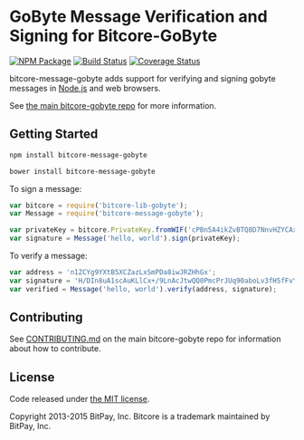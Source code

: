 # GoByte Message Verification and Signing for Bitcore-GoByte


[![NPM Package](https://img.shields.io/npm/v/bitcore-message-gobyte.svg?style=flat-square)](https://www.npmjs.org/package/bitcore-message-gobyte)
[![Build Status](https://img.shields.io/travis/gobytecoin/bitcore-message-gobyte.svg?branch=master&style=flat-square)](https://travis-ci.org/gobytecoin/bitcore-message-gobyte)
[![Coverage Status](https://img.shields.io/coveralls/bitpay/bitcore-message-gobyte.svg?style=flat-square)](https://coveralls.io/r/gobytecoin/bitcore-message-gobyte?branch=master)

bitcore-message-gobyte adds support for verifying and signing gobyte messages in [Node.js](http://nodejs.org/) and web browsers.

See [the main bitcore-gobyte repo](https://github.com/gobytecoin/bitcore-gobyte) for more information.

## Getting Started

```sh
npm install bitcore-message-gobyte
```

```sh
bower install bitcore-message-gobyte
```

To sign a message:

```javascript
var bitcore = require('bitcore-lib-gobyte');
var Message = require('bitcore-message-gobyte');

var privateKey = bitcore.PrivateKey.fromWIF('cPBn5A4ikZvBTQ8D7NnvHZYCAxzDZ5Z2TSGW2LkyPiLxqYaJPBW4');
var signature = Message('hello, world').sign(privateKey);
```

To verify a message:

```javascript
var address = 'n1ZCYg9YXtB5XCZazLxSmPDa8iwJRZHhGx';
var signature = 'H/DIn8uA1scAuKLlCx+/9LnAcJtwQQ0PmcPrJUq90aboLv3fH5fFvY+vmbfOSFEtGarznYli6ShPr9RXwY9UrIY=';
var verified = Message('hello, world').verify(address, signature);
```

## Contributing

See [CONTRIBUTING.md](https://github.com/gobytecoin/bitcore-gobyte/blob/master/CONTRIBUTING.md) on the main bitcore-gobyte repo for information about how to contribute.

## License

Code released under [the MIT license](https://github.com/bitpay/bitcore/blob/master/LICENSE).

Copyright 2013-2015 BitPay, Inc. Bitcore is a trademark maintained by BitPay, Inc.

